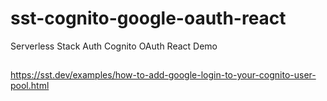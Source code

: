 # sst-cognito-google-oauth-react

Serverless Stack Auth Cognito OAuth React Demo

##

https://sst.dev/examples/how-to-add-google-login-to-your-cognito-user-pool.html
